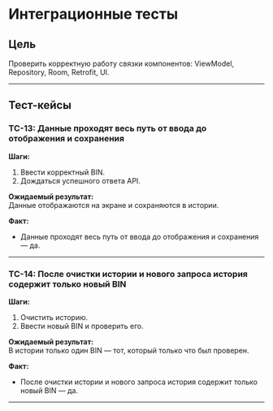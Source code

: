 # Интеграционные тесты

## Цель
Проверить корректную работу связки компонентов: ViewModel, Repository, Room, Retrofit, UI.

---

## Тест-кейсы

### TC-13: Данные проходят весь путь от ввода до отображения и сохранения
**Шаги:**
1. Ввести корректный BIN.
2. Дождаться успешного ответа API.

**Ожидаемый результат:**  
Данные отображаются на экране и сохраняются в истории.

**Факт:**
- Данные проходят весь путь от ввода до отображения и сохранения — да.

---

### TC-14: После очистки истории и нового запроса история содержит только новый BIN
**Шаги:**
1. Очистить историю.
2. Ввести новый BIN и проверить его.

**Ожидаемый результат:**  
В истории только один BIN — тот, который только что был проверен.

**Факт:**
- После очистки истории и нового запроса история содержит только новый BIN — да.

--- 